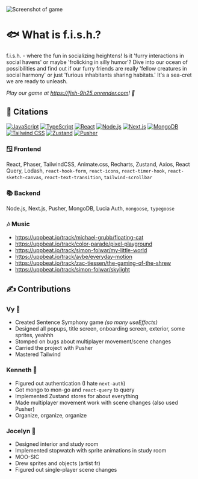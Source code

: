 ![Screenshot of game](screenshot.png)

# 🐟 **What is f.i.s.h.?**

f.i.s.h. - where the fun in socializing heightens! Is it 'furry interactions in social havens' or maybe 'frolicking in silly humor'? Dive into our ocean of possibilities and find out if our furry friends are really &apos;fellow creatures in social harmony' or just 'furious inhabitants sharing habitats.&apos; It's a sea-cret we are ready to unleash.

*Play our game at https://fish-9h25.onrender.com! 🎣*

## 🔗 Citations
[![JavaScript](https://img.shields.io/badge/JavaScript-F7DF1E?style=for-the-badge&logo=javascript&logoColor=black)](https://developer.mozilla.org/en-US/docs/Web/JavaScript)
[![TypeScript](https://img.shields.io/badge/TypeScript-007ACC?style=for-the-badge&logo=typescript&logoColor=white)](https://www.typescriptlang.org/)
[![React](https://img.shields.io/badge/React-61DAFB?style=for-the-badge&logo=react&logoColor=black)](https://reactjs.org/)
[![Node.js](https://img.shields.io/badge/Node.js-339933?style=for-the-badge&logo=node.js&logoColor=white)](https://nodejs.org/)
[![Next.js](https://img.shields.io/badge/Next.js-000000?style=for-the-badge&logo=next.js&logoColor=white)](https://nextjs.org/)
[![MongoDB](https://img.shields.io/badge/MongoDB-47A248?style=for-the-badge&logo=mongodb&logoColor=white)](https://www.mongodb.com/)
[![Tailwind CSS](https://img.shields.io/badge/Tailwind_CSS-38B2AC?style=for-the-badge&logo=tailwind-css&logoColor=white)](https://tailwindcss.com/)
[![Zustand](https://img.shields.io/badge/Zustand-FFBC0B?style=for-the-badge&logo=zustand&logoColor=black)](https://github.com/pmndrs/zustand)
[![Pusher](https://img.shields.io/badge/Pusher-05122A?style=for-the-badge&logo=pusher&logoColor=white)](https://pusher.com/)

### 🪟 **Frontend**
React, Phaser, TailwindCSS, Animate.css, Recharts, Zustand, Axios, React Query, Lodash, `react-hook-form`, `react-icons`, `react-timer-hook`, `react-sketch-canvas`, `react-text-transition`, `tailwind-scrollbar`

### 📚 **Backend**
Node.js, Next.js, Pusher, MongoDB, Lucia Auth, `mongoose`, `typegoose`

### 🎶 Music 
- https://uppbeat.io/track/michael-grubb/floating-cat 
- https://uppbeat.io/track/color-parade/pixel-playground 
- https://uppbeat.io/track/simon-folwar/my-little-world 
- https://uppbeat.io/track/avbe/everyday-motion
- https://uppbeat.io/track/zac-tiessen/the-gaming-of-the-shrew 
- https://uppbeat.io/track/simon-folwar/skylight 

## ✍️ Contributions
### Vy 🐙
- Created Sentence Symphony game *(so many useEffects)*
- Designed all popups, title screen, onboarding screen, exterior, some sprites, yeahhh
- Stomped on bugs about multiplayer movement/scene changes
- Carried the project with Pusher
- Mastered Tailwind

### Kenneth 🐶
- Figured out authentication (I hate `next-auth`)
- Got mongo to mon-go and `react-query` to query
- Implemented Zustand stores for about everything
- Made multiplayer movement work with scene changes (also used Pusher)
- Organize, organize, organize

### Jocelyn 🐧
- Designed interior and study room
- Implemented stopwatch with sprite animations in study room
- MOO-SIC
- Drew sprites and objects (artist fr)
- Figured out single-player scene changes
